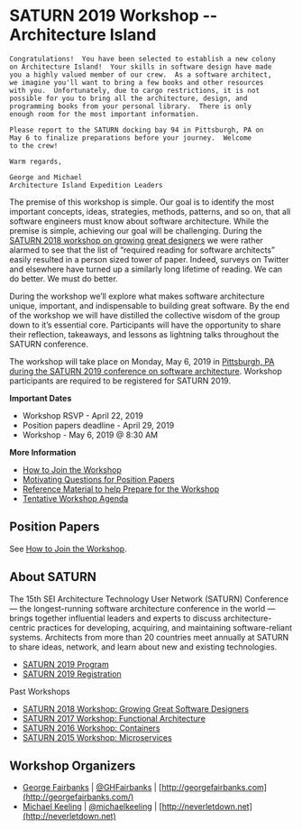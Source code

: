 # SATURN 2019 Workshop -- Architecture Island

```
Congratulations!  You have been selected to establish a new colony
on Architecture Island!  Your skills in software design have made
you a highly valued member of our crew.  As a software architect,
we imagine you'll want to bring a few books and other resources
with you.  Unfortunately, due to cargo restrictions, it is not
possible for you to bring all the architecture, design, and
programming books from your personal library.  There is only
enough room for the most important information.

Please report to the SATURN docking bay 94 in Pittsburgh, PA on
May 6 to finalize preparations before your journey.  Welcome
to the crew!

Warm regards,

George and Michael
Architecture Island Expedition Leaders
```

The premise of this workshop is simple.  Our goal is to identify the most
important concepts, ideas, strategies, methods, patterns, and so on, that
all software engineers must know about software architecture.  While the
premise is simple, achieving our goal will be challenging.  During the
[SATURN 2018 workshop on growing great designers](https://github.com/michaelkeeling/saturn2018-growing-great-software-designers-workshop)
we were rather alarmed to see that the list of “required reading for
software architects” easily resulted in a person sized tower of paper.
Indeed, surveys on Twitter and elsewhere have turned up a similarly
long lifetime of reading.  We can do better.  We must do better.

During the workshop we’ll explore what makes software architecture unique,
important, and indispensable to building great software.  By the end of the
workshop we will have distilled the collective wisdom of the group down to
it’s essential core.  Participants will have the opportunity to share their
reflection, takeaways, and lessons as lightning talks throughout the SATURN
conference.

The workshop will take place on Monday, May 6, 2019 in [Pittsburgh, PA during
the SATURN 2019 conference on software architecture](https://resources.sei.cmu.edu/news-events/events/saturn/).
Workshop participants are required to be registered for SATURN 2019.

**Important Dates**

- Workshop RSVP - April 22, 2019
- Position papers deadline - April 29, 2019
- Workshop - May 6, 2019 @ 8:30 AM


**More Information**

- [How to Join the Workshop](how-to-join.md)
- [Motivating Questions for Position Papers](questions.md)
- [Reference Material to help Prepare for the Workshop](references.md)
- [Tentative Workshop Agenda](agenda.md)

## Position Papers

See [How to Join the Workshop](how-to-join.md).


## About SATURN

The 15th SEI Architecture Technology User Network (SATURN) Conference — the longest-running software
architecture conference in the world — brings together influential leaders and experts to discuss
architecture-centric practices for developing, acquiring, and maintaining software-reliant systems.
Architects from more than 20 countries meet annually at SATURN to share ideas, network, and learn
about new and existing technologies.

- [SATURN 2019 Program](https://resources.sei.cmu.edu/news-events/events/saturn/program.cfm)
- [SATURN 2019 Registration](https://resources.sei.cmu.edu/news-events/events/saturn/registration.cfm)

Past Workshops 
- [SATURN 2018 Workshop: Growing Great Software Designers](https://github.com/michaelkeeling/saturn2018-growing-great-software-designers-workshop)
- [SATURN 2017 Workshop: Functional Architecture](https://github.com/michaelkeeling/saturn2017-architecture-functional-workshop)
- [SATURN 2016 Workshop: Containers](https://github.com/michaelkeeling/saturn2016-containers-workshop)
- [SATURN 2015 Workshop: Microservices](https://github.com/michaelkeeling/SATURN2015-Microservices-Workshop)


## Workshop Organizers

* [George Fairbanks](https://github.com/georgefairbanks) |
  [@GHFairbanks](https://twitter.com/GHFairbanks) |
  [http://georgefairbanks.com](http://georgefairbanks.com/)
* [Michael Keeling](https://github.com/michaelkeeling) |
  [@michaelkeeling](https://twitter.com/michaelkeeling) |
  [http://neverletdown.net](http://neverletdown.net)
